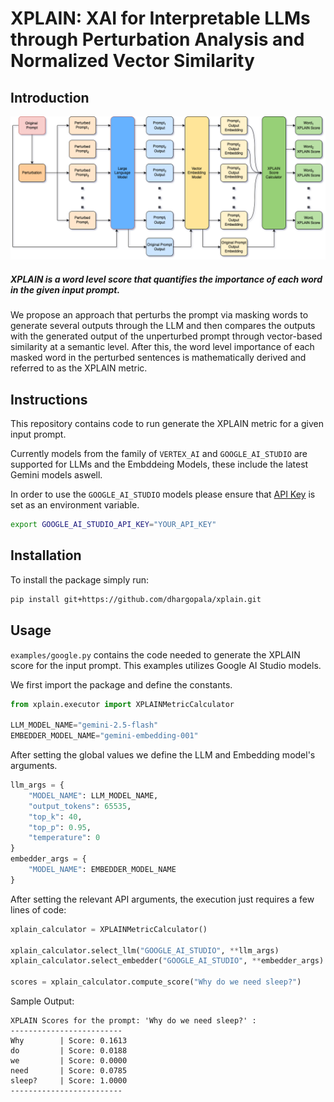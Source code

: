 # XPLAIN: XAI for Interpretable LLMs through Perturbation Analysis and Normalized Vector Similarity

## Introduction
![XPLAIN architecture](assets/architecture.png?raw=true)

##### XPLAIN is a word level score that quantifies the importance of each word in the given input prompt.
We propose an approach that perturbs the prompt via masking words to generate several outputs through the LLM and then compares the outputs with the generated output of the unperturbed prompt through vector-based similarity at a semantic level. After this, the word level importance of each masked word in the perturbed sentences is mathematically derived and referred to as the XPLAIN metric.

## Instructions
This repository contains code to run generate the XPLAIN metric for a given input prompt. 

Currently models from the family of `VERTEX_AI` and `GOOGLE_AI_STUDIO` are supported for LLMs and the Embddeing Models, these include the latest Gemini models aswell.

In order to use the `GOOGLE_AI_STUDIO` models please ensure that [API Key](https://aistudio.google.com/app/apikey) is set as an environment variable.

```sh
export GOOGLE_AI_STUDIO_API_KEY="YOUR_API_KEY"
```

## Installation
To install the package simply run: 
```sh
pip install git+https://github.com/dhargopala/xplain.git
```

## Usage

`examples/google.py` contains the code needed to generate the XPLAIN score for the input prompt.
This examples utilizes Google AI Studio models.

We first import the package and define the constants.

```python
from xplain.executor import XPLAINMetricCalculator

LLM_MODEL_NAME="gemini-2.5-flash"
EMBEDDER_MODEL_NAME="gemini-embedding-001"
```

After setting the global values we define the LLM and Embedding model's arguments.

```python
llm_args = {
    "MODEL_NAME": LLM_MODEL_NAME,
    "output_tokens": 65535,   
    "top_k": 40,
    "top_p": 0.95,
    "temperature": 0
}
embedder_args = {
    "MODEL_NAME": EMBEDDER_MODEL_NAME
}
```

After setting the relevant API arguments, the execution just requires a few lines of code:


```python
xplain_calculator = XPLAINMetricCalculator()

xplain_calculator.select_llm("GOOGLE_AI_STUDIO", **llm_args)
xplain_calculator.select_embedder("GOOGLE_AI_STUDIO", **embedder_args)

scores = xplain_calculator.compute_score("Why do we need sleep?")
```

Sample Output:

```
XPLAIN Scores for the prompt: 'Why do we need sleep?' :
-------------------------
Why        | Score: 0.1613
do         | Score: 0.0188
we         | Score: 0.0000
need       | Score: 0.0785
sleep?     | Score: 1.0000
-------------------------
```